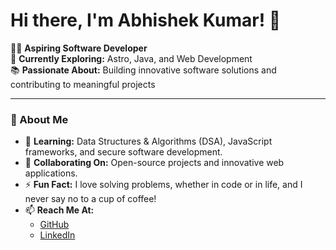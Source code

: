 # Hi there, I'm Abhishek Kumar! 👋  

👨‍💻 **Aspiring Software Developer**  
🚀 **Currently Exploring:** Astro, Java, and Web Development  
📚 **Passionate About:** Building innovative software solutions and contributing to meaningful projects  

---

### 👀 About Me  
- 🌱 **Learning:** Data Structures & Algorithms (DSA), JavaScript frameworks, and secure software development.  
- 💞️ **Collaborating On:** Open-source projects and innovative web applications.  
- ⚡ **Fun Fact:** I love solving problems, whether in code or in life, and I never say no to a cup of coffee!  
- 📫 **Reach Me At:**  
  - [GitHub](https://github.com/mr-abhi-shek)  
  - [LinkedIn](https://www.linkedin.com/in/at-the-abhishek)  
<!---
mr-abhi-shek/mr-abhi-shek is a ✨ special ✨ repository because its `README.md` (this file) appears on your GitHub profile.
You can click the Preview link to take a look at your changes.
--->
